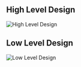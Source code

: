 
##  High Level Design
![High Level Design](https://user-images.githubusercontent.com/94219350/143287462-ea81058c-b50d-4446-9da6-f995019bf532.jpg)
##  Low Level Design
![Low Level Design](https://user-images.githubusercontent.com/94219350/143287780-cbdd2dd1-efe9-465b-953d-74628103c6ce.jpg)

